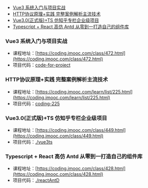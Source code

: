
<!-- @import "[TOC]" {cmd="toc" depthFrom=1 depthTo=6 orderedList=false} -->

<!-- code_chunk_output -->

- [Vue3 系统入门与项目实战](#vue3-系统入门与项目实战)
- [HTTP协议原理+实践 完整案例解析主流技术](#http协议原理实践-完整案例解析主流技术)
- [Vue3.0(正式版)+TS 仿知乎专栏企业级项目](#vue30正式版ts-仿知乎专栏企业级项目)
- [Typescript + React 高仿 Antd 从零到一打造自己的组件库](#typescript-react-高仿-antd-从零到一打造自己的组件库)

<!-- /code_chunk_output -->

### Vue3 系统入门与项目实战
- 课程地址：[https://coding.imooc.com/class/472.html](https://coding.imooc.com/class/472.html)
- 项目代码：[code-for-project](./code-for-project)

### HTTP协议原理+实践 完整案例解析主流技术
- 课程地址：[https://coding.imooc.com/learn/list/225.html](https://coding.imooc.com/learn/list/225.html)
- 项目代码：[coding-225](./coding-225)

### Vue3.0(正式版)+TS 仿知乎专栏企业级项目
- 课程地址：[https://coding.imooc.com/class/449.html](https://coding.imooc.com/class/449.html)
- 项目代码：[./vue3ts](./vue3ts)

### Typescript + React 高仿 Antd 从零到一打造自己的组件库
- 课程地址：[https://coding.imooc.com/class/428.html](https://coding.imooc.com/class/428.html)
- 项目代码：[./reactAntD](./reactAntD)
